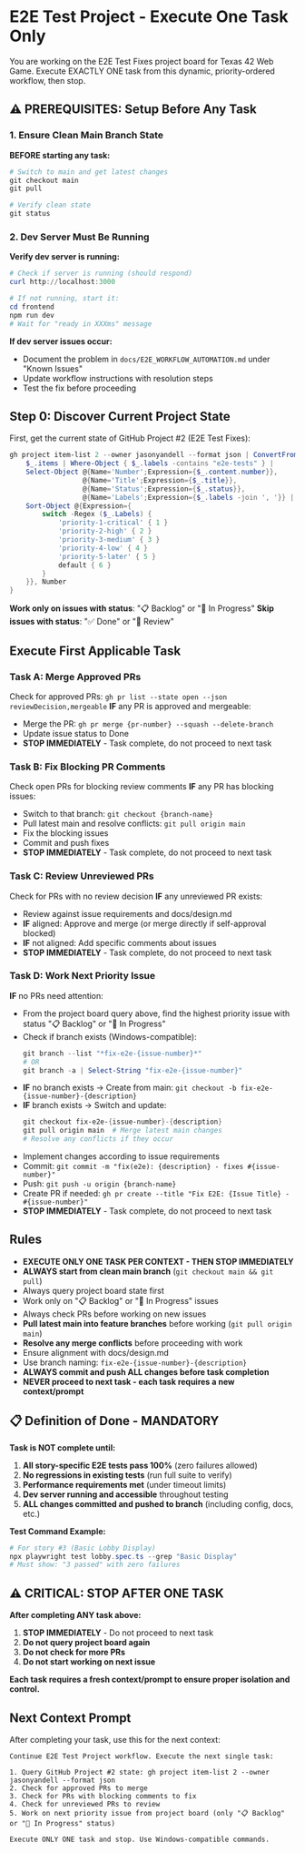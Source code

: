 # E2E Test Project - Execute One Task Only

You are working on the E2E Test Fixes project board for Texas 42 Web Game. Execute EXACTLY ONE task from this dynamic, priority-ordered workflow, then stop.

## ⚠️ PREREQUISITES: Setup Before Any Task

### 1. Ensure Clean Main Branch State
**BEFORE starting any task:**
```powershell
# Switch to main and get latest changes
git checkout main
git pull

# Verify clean state
git status
```

### 2. Dev Server Must Be Running
**Verify dev server is running:**
```powershell
# Check if server is running (should respond)
curl http://localhost:3000

# If not running, start it:
cd frontend
npm run dev
# Wait for "ready in XXXms" message
```

**If dev server issues occur:**
- Document the problem in `docs/E2E_WORKFLOW_AUTOMATION.md` under "Known Issues"
- Update workflow instructions with resolution steps
- Test the fix before proceeding

## Step 0: Discover Current Project State

First, get the current state of GitHub Project #2 (E2E Test Fixes):
```powershell
gh project item-list 2 --owner jasonyandell --format json | ConvertFrom-Json | ForEach-Object {
    $_.items | Where-Object { $_.labels -contains "e2e-tests" } |
    Select-Object @{Name='Number';Expression={$_.content.number}},
                  @{Name='Title';Expression={$_.title}},
                  @{Name='Status';Expression={$_.status}},
                  @{Name='Labels';Expression={$_.labels -join ', '}} |
    Sort-Object @{Expression={
        switch -Regex ($_.Labels) {
            'priority-1-critical' { 1 }
            'priority-2-high' { 2 }
            'priority-3-medium' { 3 }
            'priority-4-low' { 4 }
            'priority-5-later' { 5 }
            default { 6 }
        }
    }}, Number
}
```

**Work only on issues with status**: "📋 Backlog" or "🚧 In Progress"
**Skip issues with status**: "✅ Done" or "👀 Review"

## Execute First Applicable Task

### Task A: Merge Approved PRs
Check for approved PRs: `gh pr list --state open --json reviewDecision,mergeable`
**IF** any PR is approved and mergeable:
- Merge the PR: `gh pr merge {pr-number} --squash --delete-branch`
- Update issue status to Done
- **STOP IMMEDIATELY** - Task complete, do not proceed to next task

### Task B: Fix Blocking PR Comments
Check open PRs for blocking review comments
**IF** any PR has blocking issues:
- Switch to that branch: `git checkout {branch-name}`
- Pull latest main and resolve conflicts: `git pull origin main`
- Fix the blocking issues
- Commit and push fixes
- **STOP IMMEDIATELY** - Task complete, do not proceed to next task

### Task C: Review Unreviewed PRs
Check for PRs with no review decision
**IF** any unreviewed PR exists:
- Review against issue requirements and docs/design.md
- **IF** aligned: Approve and merge (or merge directly if self-approval blocked)
- **IF** not aligned: Add specific comments about issues
- **STOP IMMEDIATELY** - Task complete, do not proceed to next task

### Task D: Work Next Priority Issue
**IF** no PRs need attention:
- From the project board query above, find the highest priority issue with status "📋 Backlog" or "🚧 In Progress"
- Check if branch exists (Windows-compatible):
  ```powershell
  git branch --list "*fix-e2e-{issue-number}*"
  # OR
  git branch -a | Select-String "fix-e2e-{issue-number}"
  ```
- **IF** no branch exists → Create from main: `git checkout -b fix-e2e-{issue-number}-{description}`
- **IF** branch exists → Switch and update:
  ```powershell
  git checkout fix-e2e-{issue-number}-{description}
  git pull origin main  # Merge latest main changes
  # Resolve any conflicts if they occur
  ```
- Implement changes according to issue requirements
- Commit: `git commit -m "fix(e2e): {description} - fixes #{issue-number}"`
- Push: `git push -u origin {branch-name}`
- Create PR if needed: `gh pr create --title "Fix E2E: {Issue Title} - #{issue-number}"`
- **STOP IMMEDIATELY** - Task complete, do not proceed to next task

## Rules
- **EXECUTE ONLY ONE TASK PER CONTEXT - THEN STOP IMMEDIATELY**
- **ALWAYS start from clean main branch** (`git checkout main && git pull`)
- Always query project board state first
- Work only on "📋 Backlog" or "🚧 In Progress" issues
- Always check PRs before working on new issues
- **Pull latest main into feature branches** before working (`git pull origin main`)
- **Resolve any merge conflicts** before proceeding with work
- Ensure alignment with docs/design.md
- Use branch naming: `fix-e2e-{issue-number}-{description}`
- **ALWAYS commit and push ALL changes before task completion**
- **NEVER proceed to next task - each task requires a new context/prompt**

## 📋 Definition of Done - MANDATORY
**Task is NOT complete until:**
1. **All story-specific E2E tests pass 100%** (zero failures allowed)
2. **No regressions in existing tests** (run full suite to verify)
3. **Performance requirements met** (under timeout limits)
4. **Dev server running and accessible** throughout testing
5. **ALL changes committed and pushed to branch** (including config, docs, etc.)

**Test Command Example:**
```powershell
# For story #3 (Basic Lobby Display)
npx playwright test lobby.spec.ts --grep "Basic Display"
# Must show: "3 passed" with zero failures
```

## ⚠️ CRITICAL: STOP AFTER ONE TASK

**After completing ANY task above:**
1. **STOP IMMEDIATELY** - Do not proceed to next task
2. **Do not query project board again**
3. **Do not check for more PRs**
4. **Do not start working on next issue**

**Each task requires a fresh context/prompt to ensure proper isolation and control.**

## Next Context Prompt
After completing your task, use this for the next context:

```
Continue E2E Test Project workflow. Execute the next single task:

1. Query GitHub Project #2 state: gh project item-list 2 --owner jasonyandell --format json
2. Check for approved PRs to merge
3. Check for PRs with blocking comments to fix
4. Check for unreviewed PRs to review
5. Work on next priority issue from project board (only "📋 Backlog" or "🚧 In Progress" status)

Execute ONLY ONE task and stop. Use Windows-compatible commands.
```
